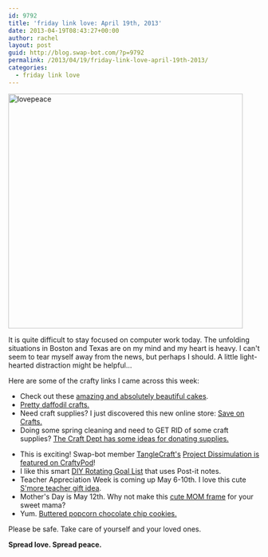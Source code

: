 ```yaml
---
id: 9792
title: 'friday link love: April 19th, 2013'
date: 2013-04-19T08:43:27+00:00
author: rachel
layout: post
guid: http://blog.swap-bot.com/?p=9792
permalink: /2013/04/19/friday-link-love-april-19th-2013/
categories:
  - friday link love
---
```

[<img src="http://blog.swap-bot.com/wp-content/uploads/2013/04/lovepeace.jpg" alt="lovepeace" width="470" height="470" class="alignleft size-full wp-image-9793" />](http://www.flickr.com/photos/rlj/8600818592/in/photostream/)

It is quite difficult to stay focused on computer work today. The unfolding situations in Boston and Texas are on my mind and my heart is heavy. I can't seem to tear myself away from the news, but perhaps I should. A little light-hearted distraction might be helpful&#8230; 

Here are some of the crafty links I came across this week:

  * Check out these [amazing and absolutely beautiful cakes](http://www.mysweetandsaucy.com/2013/04/cakes-i-have-yet-to-share/).
  * [Pretty daffodil crafts.](http://blah-to-tada.blogspot.com/2013/04/daffodil-crafts.html)
  * Need craft supplies? I just discovered this new online store: [Save on Crafts.](http://www.save-on-crafts.com)
  * Doing some spring cleaning and need to GET RID of some craft supplies? [The Craft Dept has some ideas for donating supplies.](http://thecraftsdept.marthastewart.com/2013/04/spring-cleaning.html)
<div style="display: none">
  <a href='http://cheapessaywriterservice.net/' title='college essay writer'>college essay writer</a>
</div>

  * This is exciting! Swap-bot member [TangleCraft's](http://www.swap-bot.com/user:TangleCrafts) [Project Dissimulation is featured on CraftyPod](http://www.craftypod.com/2013/04/10/project-dissimulation-a-zine-about-birds-and-carrying-on/)!
  * I like this smart [DIY Rotating Goal List](http://cornflowerbluestudio.blogspot.com/2012/02/diy-rotating-goal-list.html) that uses Post-it notes.
  * Teacher Appreciation Week is coming up May 6-10th. I love this cute [S'more teacher gift idea](http://domesticatedlady.com/2010/smore-teacher-appreciation-idea-and-free-printable/).
  * Mother's Day is May 12th. Why not make this [cute MOM frame](http://www.favecrafts.com/Mothers-Day/Beautiful-Mom-Frame/ml/1) for your sweet mama?
  * Yum. [Buttered popcorn chocolate chip cookies.](http://joythebaker.com/2013/04/buttered-popcorn-chocolate-chip-cookies/)

Please be safe. Take care of yourself and your loved ones. 

**Spread love. Spread peace.** 

<div style="display: none">
  zp8497586rq
</div>